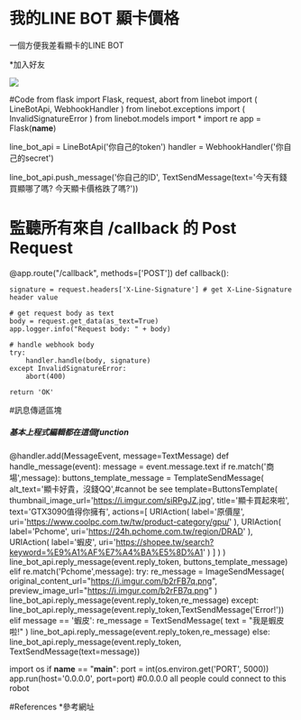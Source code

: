 # 我的LINE BOT 顯卡價格
一個方便我差看顯卡的LINE BOT

*加入好友

![](https://i.imgur.com/qJvS6Gu.png)



#Code
from flask import Flask, request, abort
from linebot import (
    LineBotApi, WebhookHandler
)
from linebot.exceptions import (
    InvalidSignatureError
)
from linebot.models import *
import re
app = Flask(__name__)

line_bot_api = LineBotApi('你自己的token')
handler = WebhookHandler('你自己的secret')

line_bot_api.push_message('你自己的ID', TextSendMessage(text='今天有錢買顯哪了嗎? 今天顯卡價格跌了嗎?'))

# 監聽所有來自 /callback 的 Post Request
@app.route("/callback", methods=['POST'])
def callback():
    
    signature = request.headers['X-Line-Signature'] # get X-Line-Signature header value

    # get request body as text
    body = request.get_data(as_text=True)
    app.logger.info("Request body: " + body)

    # handle webhook body
    try:
        handler.handle(body, signature)
    except InvalidSignatureError:
        abort(400)

    return 'OK'

#訊息傳遞區塊
##### 基本上程式編輯都在這個function #####
@handler.add(MessageEvent, message=TextMessage)
def handle_message(event):
    message = event.message.text
    if re.match('商場',message):
            buttons_template_message = TemplateSendMessage(
            alt_text='顯卡好貴，沒錢QQ',#cannot be see
            template=ButtonsTemplate(
                thumbnail_image_url='https://i.imgur.com/siRPgJZ.jpg',
                title='顯卡買起來啦',
                text='GTX3090值得你擁有',
                actions=[
                    URIAction(
                        label='原價屋',
                        uri='https://www.coolpc.com.tw/tw/product-category/gpu/'
                    ),
                    URIAction(
                        label='Pchome',
                        uri='https://24h.pchome.com.tw/region/DRAD'
                    ),
                    URIAction(
                        label='蝦皮',
                        uri='https://shopee.tw/search?keyword=%E9%A1%AF%E7%A4%BA%E5%8D%A1'
                    )
                ]
            )
        )
            line_bot_api.reply_message(event.reply_token, buttons_template_message)
    elif re.match('Pchome',message):
        try:
            re_message = ImageSendMessage(
                original_content_url="https://i.imgur.com/b2rFB7q.png",
                preview_image_url="https://i.imgur.com/b2rFB7q.png"
            )
            line_bot_api.reply_message(event.reply_token,re_message)
        except:
            line_bot_api.reply_message(event.reply_token,TextSendMessage('Error!'))
    elif message == '蝦皮':
        re_message = TextSendMessage(
            text = "我是蝦皮啦!"
        )
        line_bot_api.reply_message(event.reply_token,re_message)
    else:
        line_bot_api.reply_message(event.reply_token, TextSendMessage(text=message))

import os
if __name__ == "__main__":
    port = int(os.environ.get('PORT', 5000))
    app.run(host='0.0.0.0', port=port) #0.0.0.0 all people could connect to this robot


#References
*參考網址
